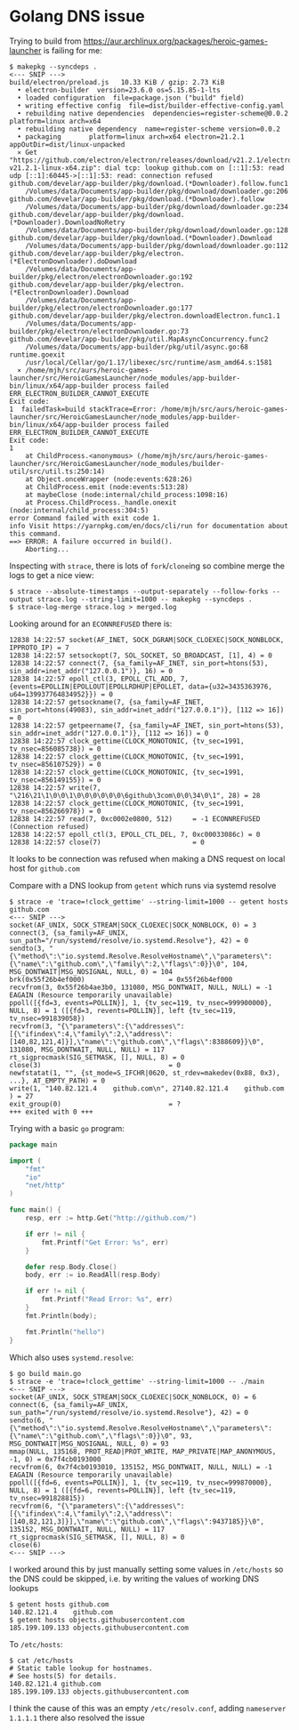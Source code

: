 # Golang DNS issue

Trying to build from <https://aur.archlinux.org/packages/heroic-games-launcher>
is failing for me:

``` console
$ makepkg --syncdeps .
<--- SNIP --->
build/electron/preload.js   10.33 KiB / gzip: 2.73 KiB
  • electron-builder  version=23.6.0 os=5.15.85-1-lts
  • loaded configuration  file=package.json ("build" field)
  • writing effective config  file=dist/builder-effective-config.yaml
  • rebuilding native dependencies  dependencies=register-scheme@0.0.2 platform=linux arch=x64
  • rebuilding native dependency  name=register-scheme version=0.0.2
  • packaging       platform=linux arch=x64 electron=21.2.1 appOutDir=dist/linux-unpacked
  ⨯ Get "https://github.com/electron/electron/releases/download/v21.2.1/electron-v21.2.1-linux-x64.zip": dial tcp: lookup github.com on [::1]:53: read udp [::1]:60445->[::1]:53: read: connection refused
github.com/develar/app-builder/pkg/download.(*Downloader).follow.func1
	/Volumes/data/Documents/app-builder/pkg/download/downloader.go:206
github.com/develar/app-builder/pkg/download.(*Downloader).follow
	/Volumes/data/Documents/app-builder/pkg/download/downloader.go:234
github.com/develar/app-builder/pkg/download.(*Downloader).DownloadNoRetry
	/Volumes/data/Documents/app-builder/pkg/download/downloader.go:128
github.com/develar/app-builder/pkg/download.(*Downloader).Download
	/Volumes/data/Documents/app-builder/pkg/download/downloader.go:112
github.com/develar/app-builder/pkg/electron.(*ElectronDownloader).doDownload
	/Volumes/data/Documents/app-builder/pkg/electron/electronDownloader.go:192
github.com/develar/app-builder/pkg/electron.(*ElectronDownloader).Download
	/Volumes/data/Documents/app-builder/pkg/electron/electronDownloader.go:177
github.com/develar/app-builder/pkg/electron.downloadElectron.func1.1
	/Volumes/data/Documents/app-builder/pkg/electron/electronDownloader.go:73
github.com/develar/app-builder/pkg/util.MapAsyncConcurrency.func2
	/Volumes/data/Documents/app-builder/pkg/util/async.go:68
runtime.goexit
	/usr/local/Cellar/go/1.17/libexec/src/runtime/asm_amd64.s:1581
  ⨯ /home/mjh/src/aurs/heroic-games-launcher/src/HeroicGamesLauncher/node_modules/app-builder-bin/linux/x64/app-builder process failed ERR_ELECTRON_BUILDER_CANNOT_EXECUTE
Exit code:
1  failedTask=build stackTrace=Error: /home/mjh/src/aurs/heroic-games-launcher/src/HeroicGamesLauncher/node_modules/app-builder-bin/linux/x64/app-builder process failed ERR_ELECTRON_BUILDER_CANNOT_EXECUTE
Exit code:
1
    at ChildProcess.<anonymous> (/home/mjh/src/aurs/heroic-games-launcher/src/HeroicGamesLauncher/node_modules/builder-util/src/util.ts:250:14)
    at Object.onceWrapper (node:events:628:26)
    at ChildProcess.emit (node:events:513:28)
    at maybeClose (node:internal/child_process:1098:16)
    at Process.ChildProcess._handle.onexit (node:internal/child_process:304:5)
error Command failed with exit code 1.
info Visit https://yarnpkg.com/en/docs/cli/run for documentation about this command.
==> ERROR: A failure occurred in build().
    Aborting...
```

Inspecting with `strace`, there is lots of `fork`/`clone`ing so combine merge
the logs to get a nice view:

    $ strace --absolute-timestamps --output-separately --follow-forks --output strace.log --string-limit=1000 -- makepkg --syncdeps .
    $ strace-log-merge strace.log > merged.log

Looking around for an `ECONNREFUSED` there is:

    12838 14:22:57 socket(AF_INET, SOCK_DGRAM|SOCK_CLOEXEC|SOCK_NONBLOCK, IPPROTO_IP) = 7
    12838 14:22:57 setsockopt(7, SOL_SOCKET, SO_BROADCAST, [1], 4) = 0
    12838 14:22:57 connect(7, {sa_family=AF_INET, sin_port=htons(53), sin_addr=inet_addr("127.0.0.1")}, 16) = 0
    12838 14:22:57 epoll_ctl(3, EPOLL_CTL_ADD, 7, {events=EPOLLIN|EPOLLOUT|EPOLLRDHUP|EPOLLET, data={u32=3435363976, u64=139937764834952}}) = 0
    12838 14:22:57 getsockname(7, {sa_family=AF_INET, sin_port=htons(49083), sin_addr=inet_addr("127.0.0.1")}, [112 => 16]) = 0
    12838 14:22:57 getpeername(7, {sa_family=AF_INET, sin_port=htons(53), sin_addr=inet_addr("127.0.0.1")}, [112 => 16]) = 0
    12838 14:22:57 clock_gettime(CLOCK_MONOTONIC, {tv_sec=1991, tv_nsec=856085738}) = 0
    12838 14:22:57 clock_gettime(CLOCK_MONOTONIC, {tv_sec=1991, tv_nsec=856107529}) = 0
    12838 14:22:57 clock_gettime(CLOCK_MONOTONIC, {tv_sec=1991, tv_nsec=856149155}) = 0
    12838 14:22:57 write(7, "\216\21\1\0\0\1\0\0\0\0\0\0\6github\3com\0\0\34\0\1", 28) = 28
    12838 14:22:57 clock_gettime(CLOCK_MONOTONIC, {tv_sec=1991, tv_nsec=856266978}) = 0
    12838 14:22:57 read(7, 0xc0002e0800, 512)     = -1 ECONNREFUSED (Connection refused)
    12838 14:22:57 epoll_ctl(3, EPOLL_CTL_DEL, 7, 0xc00033086c) = 0
    12838 14:22:57 close(7)                       = 0

It looks to be connection was refused when making a DNS request on local host
for `github.com`

Compare with a DNS lookup from `getent` which runs via systemd resolve

``` console
$ strace -e 'trace=!clock_gettime' --string-limit=1000 -- getent hosts github.com
<--- SNIP --->
socket(AF_UNIX, SOCK_STREAM|SOCK_CLOEXEC|SOCK_NONBLOCK, 0) = 3
connect(3, {sa_family=AF_UNIX, sun_path="/run/systemd/resolve/io.systemd.Resolve"}, 42) = 0
sendto(3, "{\"method\":\"io.systemd.Resolve.ResolveHostname\",\"parameters\":{\"name\":\"github.com\",\"family\":2,\"flags\":0}}\0", 104, MSG_DONTWAIT|MSG_NOSIGNAL, NULL, 0) = 104
brk(0x55f26b4ef000)                     = 0x55f26b4ef000
recvfrom(3, 0x55f26b4ae3b0, 131080, MSG_DONTWAIT, NULL, NULL) = -1 EAGAIN (Resource temporarily unavailable)
ppoll([{fd=3, events=POLLIN}], 1, {tv_sec=119, tv_nsec=999900000}, NULL, 8) = 1 ([{fd=3, revents=POLLIN}], left {tv_sec=119, tv_nsec=991839058})
recvfrom(3, "{\"parameters\":{\"addresses\":[{\"ifindex\":4,\"family\":2,\"address\":[140,82,121,4]}],\"name\":\"github.com\",\"flags\":8388609}}\0", 131080, MSG_DONTWAIT, NULL, NULL) = 117
rt_sigprocmask(SIG_SETMASK, [], NULL, 8) = 0
close(3)                                = 0
newfstatat(1, "", {st_mode=S_IFCHR|0620, st_rdev=makedev(0x88, 0x3), ...}, AT_EMPTY_PATH) = 0
write(1, "140.82.121.4    github.com\n", 27140.82.121.4    github.com
) = 27
exit_group(0)                           = ?
+++ exited with 0 +++
```

Trying with a basic `go` program:

``` go
package main

import (
	"fmt"
	"io"
	"net/http"
)

func main() {
	resp, err := http.Get("http://github.com/")

	if err != nil {
		fmt.Printf("Get Error: %s", err)
	}

	defer resp.Body.Close()
	body, err := io.ReadAll(resp.Body)

	if err != nil {
		fmt.Printf("Read Error: %s", err)
	}
	fmt.Println(body);

	fmt.Println("hello")
}
```

Which also uses `systemd.resolve`:

``` console
$ go build main.go
$ strace -e 'trace=!clock_gettime' --string-limit=1000 -- ./main
<--- SNIP --->
socket(AF_UNIX, SOCK_STREAM|SOCK_CLOEXEC|SOCK_NONBLOCK, 0) = 6
connect(6, {sa_family=AF_UNIX, sun_path="/run/systemd/resolve/io.systemd.Resolve"}, 42) = 0
sendto(6, "{\"method\":\"io.systemd.Resolve.ResolveHostname\",\"parameters\":{\"name\":\"github.com\",\"flags\":0}}\0", 93, MSG_DONTWAIT|MSG_NOSIGNAL, NULL, 0) = 93
mmap(NULL, 135168, PROT_READ|PROT_WRITE, MAP_PRIVATE|MAP_ANONYMOUS, -1, 0) = 0x7f4cb0193000
recvfrom(6, 0x7f4cb0193010, 135152, MSG_DONTWAIT, NULL, NULL) = -1 EAGAIN (Resource temporarily unavailable)
ppoll([{fd=6, events=POLLIN}], 1, {tv_sec=119, tv_nsec=999870000}, NULL, 8) = 1 ([{fd=6, revents=POLLIN}], left {tv_sec=119, tv_nsec=991828815})
recvfrom(6, "{\"parameters\":{\"addresses\":[{\"ifindex\":4,\"family\":2,\"address\":[140,82,121,3]}],\"name\":\"github.com\",\"flags\":9437185}}\0", 135152, MSG_DONTWAIT, NULL, NULL) = 117
rt_sigprocmask(SIG_SETMASK, [], NULL, 8) = 0
close(6)
<--- SNIP --->
```

I worked around this by just manually setting some values in `/etc/hosts` so the
DNS could be skipped, i.e. by writing the values of working DNS lookups

``` console
$ getent hosts github.com
140.82.121.4    github.com
$ getent hosts objects.githubusercontent.com
185.199.109.133 objects.githubusercontent.com
```

To `/etc/hosts`:

``` console
$ cat /etc/hosts
# Static table lookup for hostnames.
# See hosts(5) for details.
140.82.121.4 github.com
185.199.109.133 objects.githubusercontent.com
```

I think the cause of this was an empty `/etc/resolv.conf`, adding
`nameserver 1.1.1.1` there also resolved the issue
